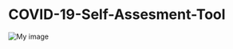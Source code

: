 # COVID-19-Self-Assesment-Tool

![My image](https://github.com/COVID-19-Self-Assesment-Tool/basit21740/blob/main/appinterface.png?raw=true)
